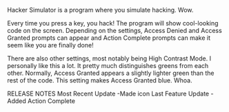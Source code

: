 Hacker Simulator is a program where you simulate hacking. Wow.

Every time you press a key, you hack! The program will show cool-looking code on the screen. Depending on the settings, Access Denied and Access Granted prompts can appear and Action Complete prompts can make it seem like you are finally done!

There are also other settings, most notably being High Contrast Mode. I personally like this a lot. It pretty much distinguishes greens from each other. Normally, Access Granted appears a slightly lighter green than the rest of the code. This setting makes Access Granted blue. Whoa.

RELEASE NOTES
Most Recent Update
-Made icon
Last Feature Update
-Added Action Complete
